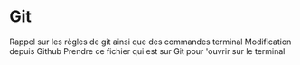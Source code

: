 # Git
Rappel sur les règles de git ainsi que des commandes terminal
Modification depuis Github 
Prendre ce fichier qui est sur Git pour 'ouvrir sur le terminal
